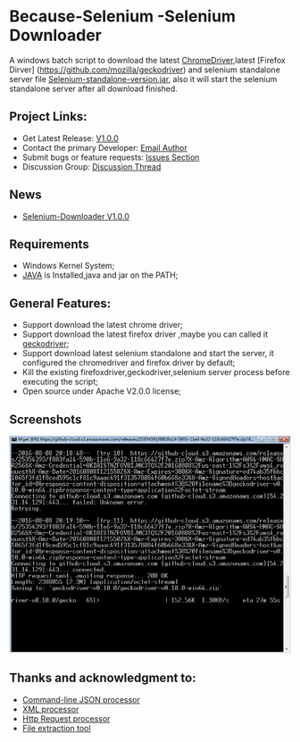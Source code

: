 # Because-Selenium -Selenium Downloader

A windows batch script to download the latest [ChromeDriver](https://sites.google.com/a/chromium.org/chromedriver/),latest [Firefox Dirver] (https://github.com/mozilla/geckodriver) and selenium standalone server file [Selenium-standalone-version.jar](https://selenium-release.storage.googleapis.com/index.html), also it will start the selenium standalone server after all download finished.

## Project Links:
* Get Latest Release: [V1.0.0](https://github.com/becausetesting/becausetesting-selenium/releases/latest)
* Contact the primary Developer: [Email Author](mailto:alterhu2020@gmail.com)
* Submit bugs or feature requests: [Issues Section](https://github.com/becausetesting/becausetesting-selenium/issues)
* Discussion Group: [Discussion Thread](https://github.com/becausetesting/becausetesting-selenium/pulls)

## News
* [Selenium-Downloader V1.0.0](https://github.com/becausetesting/becausetesting-selenium/releases/tag/V1.0.0)

## Requirements
* Windows Kernel System;
* [JAVA](http://www.oracle.com/technetwork/java/javase/downloads/index.html) is Installed,java and jar on the PATH;

## General Features:
* Support download the latest chrome driver;
* Support download the latest firefox driver ,maybe you can called it [geckodriver](https://github.com/mozilla/geckodriver);
* Support download latest selenium standalone and start the server, it configured the chromedriver and firefox driver by default;
* Kill the existing firefoxdriver,geckodriver,selenium server process before executing the script;
* Open source under Apache V2.0.0 license;

## Screenshots

![Screenshots ](/Site/ScreenShots/BatchFile.png?raw=true "")


  
    
## Thanks and acknowledgment to:

* [Command-line JSON processor](https://github.com/stedolan/jq)  
* [XML processor](http://xmlstar.sourceforge.net/)
* [Http Request processor](https://www.gnu.org/software/wget/)
* [File extraction tool](http://www.7-zip.org/download.html)

